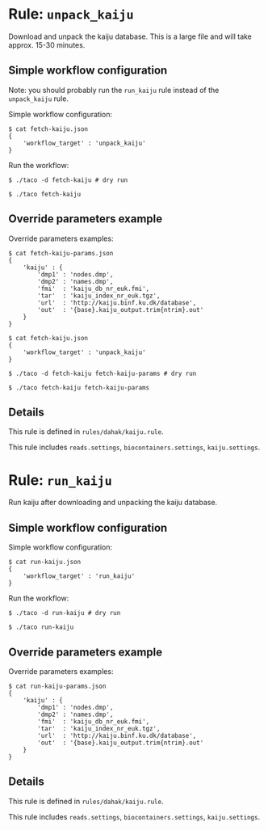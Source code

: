 # Rule: `unpack_kaiju`

Download and unpack the kaiju database.
This is a large file and will take approx. 15-30 minutes.

## Simple workflow configuration

Note: you should probably run the `run_kaiju` rule instead of the `unpack_kaiju` rule.

Simple workflow configuration:

```
$ cat fetch-kaiju.json
{
    'workflow_target' : 'unpack_kaiju'
}
```

Run the workflow:

```
$ ./taco -d fetch-kaiju # dry run

$ ./taco fetch-kaiju 
```

## Override parameters example

Override parameters examples:

```
$ cat fetch-kaiju-params.json
{
    'kaiju' : {
        'dmp1' : 'nodes.dmp',
        'dmp2' : 'names.dmp',
        'fmi'  : 'kaiju_db_nr_euk.fmi',
        'tar'  : 'kaiju_index_nr_euk.tgz',
        'url'  : 'http://kaiju.binf.ku.dk/database',
        'out'  : '{base}.kaiju_output.trim{ntrim}.out'
    }
}

$ cat fetch-kaiju.json
{
    'workflow_target' : 'unpack_kaiju'
}

$ ./taco -d fetch-kaiju fetch-kaiju-params # dry run

$ ./taco fetch-kaiju fetch-kaiju-params
```

## Details

This rule is defined in `rules/dahak/kaiju.rule`.

This rule includes `reads.settings`, `biocontainers.settings`, `kaiju.settings`.





# Rule: `run_kaiju`

Run kaiju after downloading and unpacking the kaiju database. 

## Simple workflow configuration

Simple workflow configuration:

```
$ cat run-kaiju.json
{
    'workflow_target' : 'run_kaiju'
}
```

Run the workflow:

```
$ ./taco -d run-kaiju # dry run

$ ./taco run-kaiju 
```

## Override parameters example

Override parameters examples:

```
$ cat run-kaiju-params.json
{
    'kaiju' : {
        'dmp1' : 'nodes.dmp',
        'dmp2' : 'names.dmp',
        'fmi'  : 'kaiju_db_nr_euk.fmi',
        'tar'  : 'kaiju_index_nr_euk.tgz',
        'url'  : 'http://kaiju.binf.ku.dk/database',
        'out'  : '{base}.kaiju_output.trim{ntrim}.out'
    }
}
```

## Details

This rule is defined in `rules/dahak/kaiju.rule`.

This rule includes `reads.settings`, `biocontainers.settings`, `kaiju.settings`.


